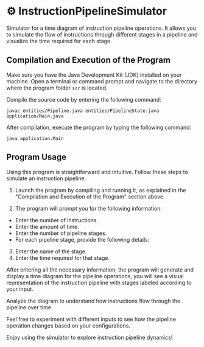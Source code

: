 # ⚙️ InstructionPipelineSimulator
Simulator for a time diagram of instruction pipeline operations. It allows you to simulate the flow of instructions through different stages in a pipeline and visualize the time required for each stage.

## Compilation and Execution of the Program

Make sure you have the Java Development Kit (JDK) installed on your machine. Open a terminal or command prompt and navigate to the directory where the program folder `scr` is located.

Compile the source code by entering the following command:

`javac entities/Pipeline.java entities/PipelineState.java application/Main.java`

After compilation, execute the program by typing the following command:

`java application.Main`

## Program Usage

Using this program is straightforward and intuitive. Follow these steps to simulate an instruction pipeline:

1. Launch the program by compiling and running it, as explained in the "Compilation and Execution of the Program" section above.

2. The program will prompt you for the following information:
- Enter the number of instructions.
- Enter the amount of time.
- Enter the number of pipeline stages.
- For each pipeline stage, provide the following details:

3. Enter the name of the stage.
4. Enter the time required for that stage.

After entering all the necessary information, the program will generate and display a time diagram for the pipeline operations, you will see a visual representation of the instruction pipeline with stages labeled according to your input.

Analyze the diagram to understand how instructions flow through the pipeline over time.

Feel free to experiment with different inputs to see how the pipeline operation changes based on your configurations.

Enjoy using the simulator to explore instruction pipeline dynamics!






